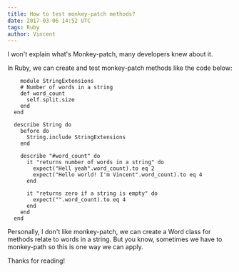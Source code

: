 ```yaml
---
title: How to test monkey-patch methods?
date: 2017-03-06 14:52 UTC
tags: Ruby
author: Vincent
---
```


I won't explain what's Monkey-patch, many developers knew about it.

In Ruby, we can create and test monkey-patch methods like the code below:

        module StringExtensions
        # Number of words in a string
        def word_count
          self.split.size
        end
      end

      describe String do
        before do
          String.include StringExtensions
        end

        describe "#word_count" do
          it "returns number of words in a string" do
            expect("Hell yeah".word_count).to eq 2
            expect("Hello world! I'm Vincent".word_count).to eq 4
          end

          it "returns zero if a string is empty" do
            expect("".word_count).to eq 4
          end
        end
      end

Personally, I don't like monkey-patch, we can create a Word class for methods relate to words in a string.
But you know, sometimes we have to monkey-path so this is one way we can apply.

Thanks for reading!
